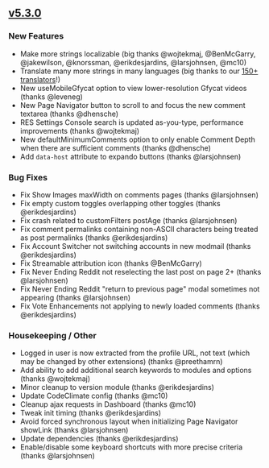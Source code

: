 ## [v5.3.0](https://github.com/honestbleeps/Reddit-Enhancement-Suite/releases/v5.3.0)


### New Features

- Make more strings localizable (big thanks @wojtekmaj, @BenMcGarry, @jakewilson, @knorssman, @erikdesjardins, @larsjohnsen, @mc10)
- Translate many more strings in many languages (big thanks to our [150+ translators](https://www.transifex.com/reddit-enhancement-suite/reddit-enhancement-suite/)!)
- New useMobileGfycat option to view lower-resolution Gfycat videos (thanks @leveneg)
- New Page Navigator button to scroll to and focus the new comment textarea (thanks @dhensche)
- RES Settings Console search is updated as-you-type, performance improvements (thanks @wojtekmaj)
- New defaultMinimumComments option to only enable Comment Depth when there are sufficient comments (thanks @dhensche)
- Add `data-host` attribute to expando buttons (thanks @larsjohnsen)

### Bug Fixes

- Fix Show Images maxWidth on comments pages (thanks @larsjohnsen)
- Fix empty custom toggles overlapping other toggles (thanks @erikdesjardins)
- Fix crash related to customFilters postAge (thanks @larsjohnsen)
- Fix comment permalinks containing non-ASCII characters being treated as post permalinks (thanks @erikdesjardins)
- Fix Account Switcher not switching accounts in new modmail (thanks @erikdesjardins)
- Fix Streamable attribution icon (thanks @BenMcGarry)
- Fix Never Ending Reddit not reselecting the last post on page 2+ (thanks @larsjohnsen)
- Fix Never Ending Reddit "return to previous page" modal sometimes not appearing (thanks @larsjohnsen)
- Fix Vote Enhancements not applying to newly loaded comments (thanks @erikdesjardins)

### Housekeeping / Other

- Logged in user is now extracted from the profile URL, not text (which may be changed by other extensions) (thanks @preethamrn)
- Add ability to add additional search keywords to modules and options (thanks @wojtekmaj)
- Minor cleanup to version module (thanks @erikdesjardins)
- Update CodeClimate config (thanks @mc10)
- Cleanup ajax requests in Dashboard (thanks @mc10)
- Tweak init timing (thanks @erikdesjardins)
- Avoid forced synchronous layout when initializing Page Navigator showLink (thanks @larsjohnsen)
- Update dependencies (thanks @erikdesjardins)
- Enable/disable some keyboard shortcuts with more precise criteria (thanks @larsjohnsen)
